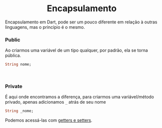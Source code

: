 <h1 align="center">Encapsulamento</h1>

<p>
    Encapsulamento em Dart, pode ser um pouco diferente em relação à outras linguagens, mas o princípio é o mesmo.
</p>

<h3>Public</h3>

<p>Ao criarmos uma variável de um tipo qualquer, por padrão, ela se torna pública.</p>

```dart
String nome;
```

<br>

<h3>Private</h3>

<p>
    É aqui onde encontramos a diferença, para criarmos uma variável/método privado, apenas adicionamos <code>_</code> atrás de seu nome
</p>

```dart
String _nome;
```

<p>
    Podemos acessá-las com <a href="https://github.com/LuisFernandoPBPereira/Learning_Dart/tree/main/Getter%20e%20Setter">getters e setters</a>.
</p>